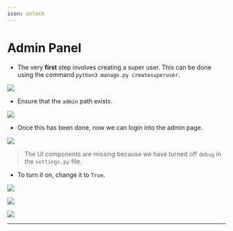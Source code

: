 ```yaml
---
icon: unlock
---
```


# Admin Panel

* The very **first** step involves creating a super user. This can be done using the command `python3 manage.py createsuperuser`.

![](https://i.imgur.com/nKvOnA4.png)

* Ensure that the `admin` path exists.

![](https://i.imgur.com/lZb3pwV.png)

* Once this has been done, now we can login into the admin page.

![](https://i.imgur.com/hig4ar6.png)

> The UI components are missing because we have turned off `debug` in the `settings.py` file.

* To turn it on, change it to `True`.

![](https://i.imgur.com/XJ7YCAz.png)

![](https://i.imgur.com/9bEep2W.png)

![](https://i.imgur.com/DBwAoLT.png)

***
